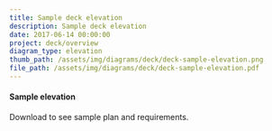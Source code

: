 ```yaml
---
title: Sample deck elevation
description: Sample deck elevation
date: 2017-06-14 00:00:00
project: deck/overview
diagram_type: elevation
thumb_path: /assets/img/diagrams/deck/deck-sample-elevation.png
file_path: /assets/img/diagrams/deck/deck-sample-elevation.pdf
---
```



#### Sample elevation

Download to see sample plan and requirements.